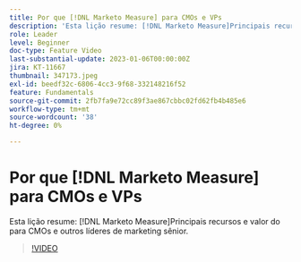 ```yaml
---
title: Por que [!DNL Marketo Measure] para CMOs e VPs
description: 'Esta lição resume: [!DNL Marketo Measure]Principais recursos e valor do para CMOs e outros líderes de marketing sênior.'
role: Leader
level: Beginner
doc-type: Feature Video
last-substantial-update: 2023-01-06T00:00:00Z
jira: KT-11667
thumbnail: 347173.jpeg
exl-id: beedf32c-6806-4cc3-9f68-332148216f52
feature: Fundamentals
source-git-commit: 2fb7fa9e72cc89f3ae867cbbc02fd62fb4b485e6
workflow-type: tm+mt
source-wordcount: '38'
ht-degree: 0%

---
```


# Por que [!DNL Marketo Measure] para CMOs e VPs

Esta lição resume: [!DNL Marketo Measure]Principais recursos e valor do para CMOs e outros líderes de marketing sênior.

>[!VIDEO](https://video.tv.adobe.com/v/347173/?quality=12&learn=on)
